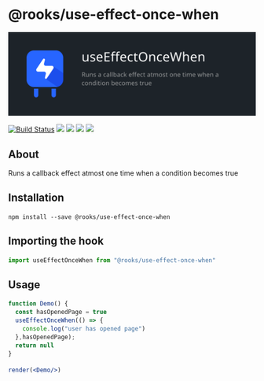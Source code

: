 # @rooks/use-effect-once-when

![TitleCard](/packages/effect-once-when/title-card.svg)

[![Build Status](https://travis-ci.org/imbhargav5/rooks.svg?branch=master)](https://travis-ci.org/imbhargav5/rooks) ![](https://img.shields.io/npm/v/@rooks/use-effect-once-when/latest.svg) ![](https://img.shields.io/npm/l/@rooks/use-effect-once-when.svg) ![](https://img.shields.io/bundlephobia/min/@rooks/use-effect-once-when.svg) ![](https://img.shields.io/david/imbhargav5/rooks.svg?path=packages%2Feffect-once-when)



## About
Runs a callback effect atmost one time when a condition becomes true


[//]: # (Main)

## Installation

```
npm install --save @rooks/use-effect-once-when
```

## Importing the hook

```javascript
import useEffectOnceWhen from "@rooks/use-effect-once-when"
```

## Usage

```jsx
function Demo() {
  const hasOpenedPage = true
  useEffectOnceWhen(() => {
    console.log("user has opened page")
  },hasOpenedPage);
  return null
}

render(<Demo/>)
```

